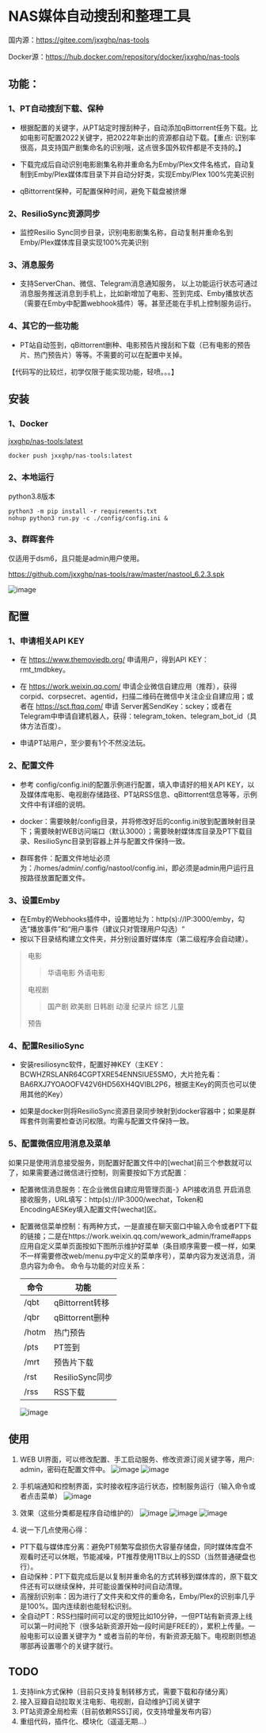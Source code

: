 # NAS媒体自动搜刮和整理工具

国内源：https://gitee.com/jxxghp/nas-tools

Docker源：https://hub.docker.com/repository/docker/jxxghp/nas-tools

## 功能：
### 1、PT自动搜刮下载、保种
* 根据配置的关键字，从PT站定时搜刮种子，自动添加qBittorrent任务下载。比如电影可配置2022关键字，把2022年新出的资源都自动下载。【重点: 识别率很高，具支持国产剧集命名的识别哦，这点很多国外软件都是不支持的。】

* 下载完成后自动识别电影剧集名称并重命名为Emby/Plex文件名格式，自动复制到Emby/Plex媒体库目录下并自动分好类，实现Emby/Plex 100%完美识别

* qBittorrent保种，可配置保种时间，避免下载盘被挤爆

### 2、ResilioSync资源同步
* 监控Resilio Sync同步目录，识别电影剧集名称，自动复制并重命名到Emby/Plex媒体库目录实现100%完美识别

### 3、消息服务
* 支持ServerChan、微信、Telegram消息通知服务， 以上功能运行状态可通过消息服务推送消息到手机上，比如新增加了电影、签到完成、Emby播放状态（需要在Emby中配置webhook插件）等。甚至还能在手机上控制服务运行。

### 4、其它的一些功能
* PT站自动签到，qBittorrent删种、电影预告片搜刮和下载（已有电影的预告片、热门预告片）等等。不需要的可以在配置中关掉。


【代码写的比较烂，初学仅限于能实现功能，轻喷。。。】


## 安装
### 1、Docker
[jxxghp/nas-tools:latest](https://hub.docker.com/repository/docker/jxxghp/nas-tools)
```
docker push jxxghp/nas-tools:latest
```

### 2、本地运行
python3.8版本
```
python3 -m pip install -r requirements.txt
nohup python3 run.py -c ./config/config.ini & 
```

### 3、群晖套件
仅适用于dsm6，且只能是admin用户使用。

https://github.com/jxxghp/nas-tools/raw/master/nastool_6.2.3.spk

![image](https://user-images.githubusercontent.com/51039935/153745028-3a9b7e9a-0404-45c0-9674-1763e272c005.png)


## 配置
### 1、申请相关API KEY
* 在 https://www.themoviedb.org/ 申请用户，得到API KEY：rmt_tmdbkey。

* 在 https://work.weixin.qq.com/ 申请企业微信自建应用（推荐），获得corpid、corpsecret、agentid，扫描二维码在微信中关注企业自建应用；或者在 https://sct.ftqq.com/ 申请 Server酱SendKey：sckey；或者在Telegram中申请自建机器人，获得：telegram_token、telegram_bot_id（具体方法百度）。

* 申请PT站用户，至少要有1个不然没法玩。

### 2、配置文件
* 参考 config/config.ini的配置示例进行配置，填入申请好的相关API KEY，以及媒体库电影、电视剧存储路径、PT站RSS信息、qBittorrent信息等等，示例文件中有详细的说明。

* docker：需要映射/config目录，并将修改好后的config.ini放到配置映射目录下；需要映射WEB访问端口（默认3000）；需要映射媒体库目录及PT下载目录、ResilioSync目录到容器上并与配置文件保持一致。
   
* 群晖套件：配置文件地址必须为：/homes/admin/.config/nastool/config.ini，即必须是admin用户运行且按路径放置配置文件。

### 3、设置Emby
* 在Emby的Webhooks插件中，设置地址为：http(s)://IP:3000/emby，勾选“播放事件”和“用户事件（建议只对管理用户勾选）“
* 按以下目录结构建立文件夹，并分别设置好媒体库（第二级程序会自动建）。
> 电影
>> 华语电影
>> 外语电影
> 
> 电视剧
>> 国产剧
>> 欧美剧
>> 日韩剧
>> 动漫
>> 纪录片
>> 综艺
>> 儿童
> 
> 预告

### 4、配置ResilioSync
* 安装resiliosync软件，配置好神KEY（主KEY：BCWHZRSLANR64CGPTXRE54ENNSIUE5SMO，大片抢先看：BA6RXJ7YOAOOFV42V6HD56XH4QVIBL2P6，根据主Key的网页也可以使用其他的Key）
   
* 如果是docker则将ResilioSync资源目录同步映射到docker容器中；如果是群晖套件则需要检查访问权限。均需与配置文件保持一致。

### 5、配置微信应用消息及菜单
如果只是使用消息接受服务，则配置好配置文件中的[wechat]前三个参数就可以了，如果需要通过微信进行控制，则需要按如下方式配置：
* 配置微信消息服务：在企业微信自建应用管理页面-》API接收消息 开启消息接收服务，URL填写：http(s)://IP:3000/wechat，Token和EncodingAESKey填入配置文件[wechat]区。
   
* 配置微信菜单控制：有两种方式，一是直接在聊天窗口中输入命令或者PT下载的链接；二是在https://work.weixin.qq.com/wework_admin/frame#apps 应用自定义菜单页面按如下图所示维护好菜单（条目顺序需要一模一样，如果不一样需要修改web/menu.py中定义的菜单序号），菜单内容为发送消息，消息内容为命令。
命令与功能的对应关系： 
   
   |  命令   | 功能  |
   |  ----  | ----  |
   | /qbt  | qBittorrent转移 |
   | /qbr  | qBittorrent删种 |
   | /hotm  | 热门预告 |
   | /pts | PT签到 |
   | /mrt  | 预告片下载 |
   | /rst  | ResilioSync同步 |
   | /rss  | RSS下载 |

   ![image](https://user-images.githubusercontent.com/51039935/153850570-b97a2bbc-0961-44d8-85e6-bd5f6215e4a4.png)


## 使用
1) WEB UI界面，可以修改配置、手工启动服务、修改资源订阅关键字等，用户: admin，密码在配置文件中。
![image](https://user-images.githubusercontent.com/51039935/153804911-0f470480-e250-42e9-a06f-2c2a7e0de627.png)
![image](https://user-images.githubusercontent.com/51039935/153804992-9d7c6dc3-8f6f-47f3-8f46-14ccd33d9542.png)


2) 手机端通知和控制界面，实时接收程序运行状态，控制服务运行（输入命令或者点击菜单）
![image](https://user-images.githubusercontent.com/51039935/153885845-c0786148-2cf3-4196-bc60-53e404006e69.png)


3) 效果（这些分类都是程序自动维护的）
![image](https://user-images.githubusercontent.com/51039935/153886867-50a3debd-e982-4723-974b-04ba16f732b1.png)
![image](https://user-images.githubusercontent.com/51039935/153887369-478433bb-59e1-4520-a16a-6400b817c8b9.png)
![image](https://user-images.githubusercontent.com/51039935/153847136-fee22815-4f89-443a-bac1-617d903cde68.png)

4) 说一下几点使用心得：
* PT下载与媒体库分离：避免PT频繁写盘损伤大容量存储盘，同时媒体库盘不观看时还可以休眠，节能减噪，PT推荐使用1TB以上的SSD（当然普通硬盘也行）。
* 自动保种：PT下载完成后是以复制并重命名的方式转移到媒体库的，原下载文件还有可以继续保种，并可能设置保种时间自动清理。
* 高搜刮识别率：因为进行了文件夹和文件的重命名，Emby/Plex的识别率几乎是100%。国内连续剧也能轻松识别。
* 全自动PT：RSS扫描时间可以定的很短比如10分钟，一但PT站有新资源上线可以第一时间抢下（很多站新资源开始一段时间是FREE的），累积上传量。一般电影可以设置关键字为 * 或者当前的年份，有新资源无脑下。电视剧则想追哪部再设置哪个的关键字就行。


## TODO
1) 支持link方式保种（目前只支持复制转移方式，需要下载和存储分离）
2) 接入豆瓣自动拉取关注电影、电视剧，自动维护订阅关键字
3) PT站资源全局检索（目前依赖RSS订阅，仅支持增量发布内容）
4) 重组代码，插件化、模块化（遥遥无期...）
